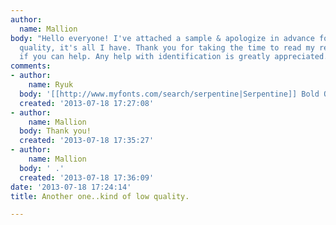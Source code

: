 ```yaml
---
author:
  name: Mallion
body: "Hello everyone! I've attached a sample & apologize in advance for the poor
  quality, it's all I have. Thank you for taking the time to read my request to see
  if you can help. Any help with identification is greatly appreciated.\r\n\r\n[img:sites/default/files/old-images/sample_5581.jpg]"
comments:
- author:
    name: Ryuk
  body: '[[http://www.myfonts.com/search/serpentine|Serpentine]] Bold Oblique'
  created: '2013-07-18 17:27:08'
- author:
    name: Mallion
  body: Thank you!
  created: '2013-07-18 17:35:27'
- author:
    name: Mallion
  body: ' .'
  created: '2013-07-18 17:36:09'
date: '2013-07-18 17:24:14'
title: Another one..kind of low quality.

---
```

